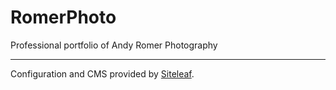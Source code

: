 # RomerPhoto
Professional portfolio of Andy Romer Photography

---
Configuration and CMS provided by [Siteleaf](https://www.siteleaf.com/).
